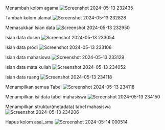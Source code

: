 Menambah kolom agama
![Screenshot 2024-05-13 232435](https://github.com/MJOYX4/MJOYX4/assets/160231998/2b34523f-feb8-4f6b-b9ae-23994243733c)


Tambah kolom alamat
![Screenshot 2024-05-13 232828](https://github.com/MJOYX4/MJOYX4/assets/160231998/fbd5d574-c823-4e52-867b-0172787e1315)


Memasukkan Isian data
![Screenshot 2024-05-13 232950](https://github.com/MJOYX4/MJOYX4/assets/160231998/21fcb49f-a43a-43e1-8de0-7779214e3883)


Isian data dosen
![Screenshot 2024-05-13 233054](https://github.com/MJOYX4/MJOYX4/assets/160231998/c4f1e5e1-036e-44d6-ab8c-fcce8424229a)


Isian data prodi
![Screenshot 2024-05-13 233106](https://github.com/MJOYX4/MJOYX4/assets/160231998/fe2c6b53-218d-428e-ba61-e5e68fa4c751)


Isian data mahasiswa
![Screenshot 2024-05-13 233129](https://github.com/MJOYX4/MJOYX4/assets/160231998/73bfb9dd-2f3d-45ea-834e-7f8fe2695490)


Isian data mata kuliah
![Screenshot 2024-05-13 234052](https://github.com/MJOYX4/MJOYX4/assets/160231998/c7d05f36-4396-49f0-9119-6d231ca7ce71)


Isian data ruang
![Screenshot 2024-05-13 234118](https://github.com/MJOYX4/MJOYX4/assets/160231998/7ccb1452-ab16-4dc1-bf74-18d4785ee59c)


Menampilkan semua Tabel
![Screenshot 2024-05-13 234118](https://github.com/MJOYX4/MJOYX4/assets/160231998/e5ca1e6f-4b34-439d-bee2-d712364759f6)


Menampilkan isi data tabel mahasiswa
![Screenshot 2024-05-13 234150](https://github.com/MJOYX4/MJOYX4/assets/160231998/59b3ea57-a9d0-4f19-9dfa-e6cb4e7b2580)


Menampilkan struktur(metadata) tabel mahasiswa
![Screenshot 2024-05-13 234206](https://github.com/MJOYX4/MJOYX4/assets/160231998/aae8c84a-0e61-43a4-834d-11dcc4322fec)


Hapus kolom asal_sma
![Screenshot 2024-05-14 000514](https://github.com/MJOYX4/MJOYX4/assets/160231998/b27dcc79-3133-47a6-ac80-065cfc2586e4)

